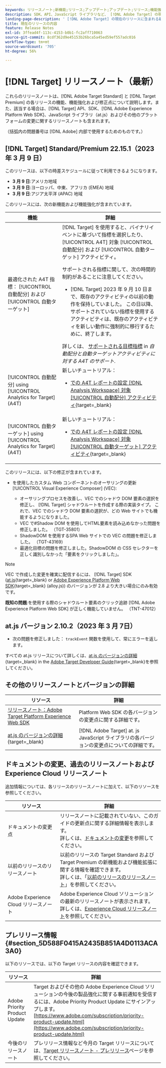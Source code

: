 ```yaml
---
keywords: リリースノート;新機能;リリース;アップデート;アップデート;リリース;機能強化;機能強化;修正;バグ修正;アップデート
description: SDK、API、JavaScript ライブラリなど、 [!DNL Adobe Target] の現在のリリースに含まれている新機能、機能強化および修正について説明します。
landing-page-description: ' [!DNL Adobe Target] の現在のリリースに含まれる新機能、機能強化、修正点について説明します。'
title: 現在のリリースの内容
feature: Release Notes
exl-id: 3ffead4f-113c-4153-b0b1-fc2aff710063
source-git-commit: 8cdf362d9e45153b26bca5a45ed59ef557adc016
workflow-type: tm+mt
source-wordcount: '705'
ht-degree: 56%

---
```


# [!DNL Target] リリースノート（最新）

これらのリリースノートは、[!DNL Adobe Target Standard] と [!DNL Target Premium] の各リリースの機能、機能強化および修正点について説明します。また、該当する場合は、[!DNL Target] API、SDK、[!DNL Adobe Experience Platform Web SDK]、JavaScript ライブラリ（at.js）およびその他のプラットフォームの変更に関するリリースノートも含まれます。

（括弧内の問題番号は [!DNL Adobe] 内部で使用するためのものです。）

## [!DNL Target] Standard/Premium 22.15.1（2023 年 3 月 9 日）

このリリースは、以下の時差スケジュールに従って利用できるようになります。

* **3 月 9 日**:アメリカ地域
* **3 月 9 日**:ヨーロッパ、中東、アフリカ (EMEA) 地域
* **3 月 9 日**:アジア太平洋 (APAC) 地域

このリリースには、次の新機能および機能強化が含まれています。

| 機能 | 詳細 |
| --- | --- |
| 最適化された A4T 指標： [!UICONTROL 自動配分] および [!UICONTROL 自動ターゲット] | [!DNL Target] を使用すると、バイナリイベントに基づいて指標を選択したり、 [!UICONTROL A4T] 対象 [!UICONTROL 自動配分] および [!UICONTROL 自動ターゲット] アクティビティ。<P>サポートされる指標に関して、次の時間的制約があることに注意してください。<ul><li>[!DNL Target] 2023 年 9 月 10 日まで、既存のアクティビティの以前の動作を保持していました。 この日以降、サポートされていない指標を使用するアクティビティは、既存のアクティビティを新しい動作に強制的に移行するために、終了します。</li></ul>詳しくは、 [サポートされる目標指標](/help/main/c-integrating-target-with-mac/a4t/a4t-at-aa.md#supported) in *自動配分と自動ターゲットアクティビティに対する A4T のサポート*. |
| [!UICONTROL 自動配分] using [!UICONTROL Analytics for Target] (A4T) | 新しいチュートリアル：<ul><li>[での A4T レポートの設定 [!DNL Analysis Workspace] 対象 [!UICONTROL 自動配分] アクティビティ](https://experienceleague.adobe.com/docs/target-learn/tutorials/integrations/set-up-a4t-reports-in-analysis-workspace-for-auto-allocate-activities.html){target=_blank}</li></ul> |
| [!UICONTROL 自動ターゲット] using [!UICONTROL Analytics for Target] (A4T) | 新しいチュートリアル：<ul><li>[での A4T レポートの設定 [!DNL Analysis Workspace] 対象 [!UICONTROL 自動ターゲット] アクティビティ](https://experienceleague.adobe.com/docs/target-learn/tutorials/integrations/set-up-a4t-reports-in-analysis-workspace-for-auto-target-activities.html?lang=ja){target=_blank}</li></ul> |

このリリースには、以下の修正が含まれています。

* を使用したカスタム Web コンポーネントのオーサリングの更新 [!UICONTROL Visual Experience Composer] (VEC):

   * オーサリングプロセスを改善し、VEC でのシャドウ DOM 要素の選択を修正し、 [!DNL Target] シャドウルートを作成する際の実装タイプ。 これで、VEC でのシャドウ DOM 要素の選択が、どの Web サイトでも機能するようになりました。
   * VEC で#Shadow DOM を使用してHTML要素を読み込めなかった問題を修正しました。 （TGT-35801）
   * ShadowDOM を使用するSPA Web サイトでの VEC の問題を修正しました。 （TGT-43169）
   * 最適化目標の問題を修正しました。ShadowDOM の CSS セレクターを正しく識別しなかった「要素をクリックしました」。

>[!NOTE]
>
>VEC で作成した変更を確実に配信するには、 [!DNL Target] SDK ([at.js](https://developer.adobe.com/target/implement/client-side/atjs/target-atjs-versions/){target=_blank} or [Adobe Experience Platform Web SDK](https://experienceleague.adobe.com/docs/experience-platform/edge/release-notes.html){target=_blank} (alloy.js)) のバージョンが 2.8 より大きい場合にのみ有効です。

**既知の問題**:を使用する際のシャドウルート要素のクリック追跡 [!DNL Adobe Experience Platform Web SDK] が正しく機能していません。 （TNT-47012）

## at.js バージョン 2.10.2（2023 年 3 月 7日）

* 次の問題を修正しました： `trackEvent` 関数を使用して、常にエラーを返します。

すべての at.js リリースについて詳しくは、[at.js のバージョンの詳細](https://developer.adobe.com/target/implement/client-side/atjs/target-atjs-versions/){target=_blank} in the [Adobe Target Developer Guide](https://developer.adobe.com/target/){target=_blank}を参照してください。

## その他のリリースノートとバージョンの詳細

| リソース | 詳細 |
|--- |--- |
| [リリースノート：Adobe Target Platform Experience Web SDK](https://experienceleague.adobe.com/docs/experience-platform/edge/release-notes.html?lang=ja) | Platform Web SDK の各バージョンの変更点に関する詳細です。 |
| [at.js のバージョンの詳細](https://developer.adobe.com/target/implement/client-side/atjs/target-atjs-versions/){target=_blank} | [!DNL Adobe Target] at. js JavaScript ライブラリの各バージョンの変更点についての詳細です。 |

## ドキュメントの変更、過去のリリースノートおよび Experience Cloud リリースノート

追加情報については、各リリースのリリースノートに加えて、以下のリソースを参照してください。

| リソース | 詳細 |
|--- |--- |
| ドキュメントの変更点 | リリースノートに記載されていない、このガイドの更新点に関する詳細情報を表示します。<br>詳しくは、[ドキュメントの変更](/help/main/r-release-notes/doc-change.md#reference_366123CF00994BACBBF9BBDF2C4D840C)を参照してください。 |
| 以前のリリースのリリースノート | 以前のリリースの Target Standard および Target Premium の新機能および機能拡張に関する情報を確認できます。<br>詳しくは、「[以前のリリースのリリースノート](/help/main/r-release-notes/release-notes-for-previous-releases.md)」を参照してください。 |
| Adobe Experience Cloud リリースノート | Adobe Experience Cloud ソリューションの最新のリリースノートが表示されます。<br>詳しくは、[Experience Cloud リリースノート](https://experienceleague.adobe.com/docs/release-notes/experience-cloud/current.html?lang=ja)を参照してください。 |

## プレリリース情報 {#section_5D588F0415A2435B851A4D0113ACA3A0}

以下のリソースでは、以下の Target リリースの内容を確認できます。

| リソース | 詳細 |
|--- |--- |
| Adobe Priority Product Update | Target およびその他の Adobe Experience Cloud ソリューションの今後の製品強化に関する事前通知を受信するには、Adobe Priority Product Update にサインアップします。<br>[https://www.adobe.com/subscription/priority-product-update.html](https://www.adobe.com/subscription/priority-product-update.html) |
| 今後のリリースノート | プレリリース情報など今月の Target リリースについては、[Target リリースノート - プレリリース](/help/main/r-release-notes/target-release-notes.md)ページを参照してください。 |
